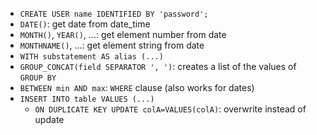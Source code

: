 - `CREATE USER name IDENTIFIED BY 'password';`
- `DATE()`: get date from date_time
- `MONTH()`, `YEAR()`, ...: get element number from date
- `MONTHNAME()`, ...: get element string from date
- `WITH substatement AS alias (...)`
- `GROUP_CONCAT(field SEPARATOR ', ')`: creates a list of the values of `GROUP BY`
- `BETWEEN min AND max`: `WHERE` clause (also works for dates)
- `INSERT INTO table VALUES (...)`
  - `ON DUPLICATE KEY UPDATE colA=VALUES(colA)`: overwrite instead of update
